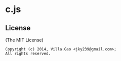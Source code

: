 # c.js


## License

(The MIT License)

    Copyright (c) 2014, Villa.Gao <jky239@gmail.com>;
    All rights reserved.
